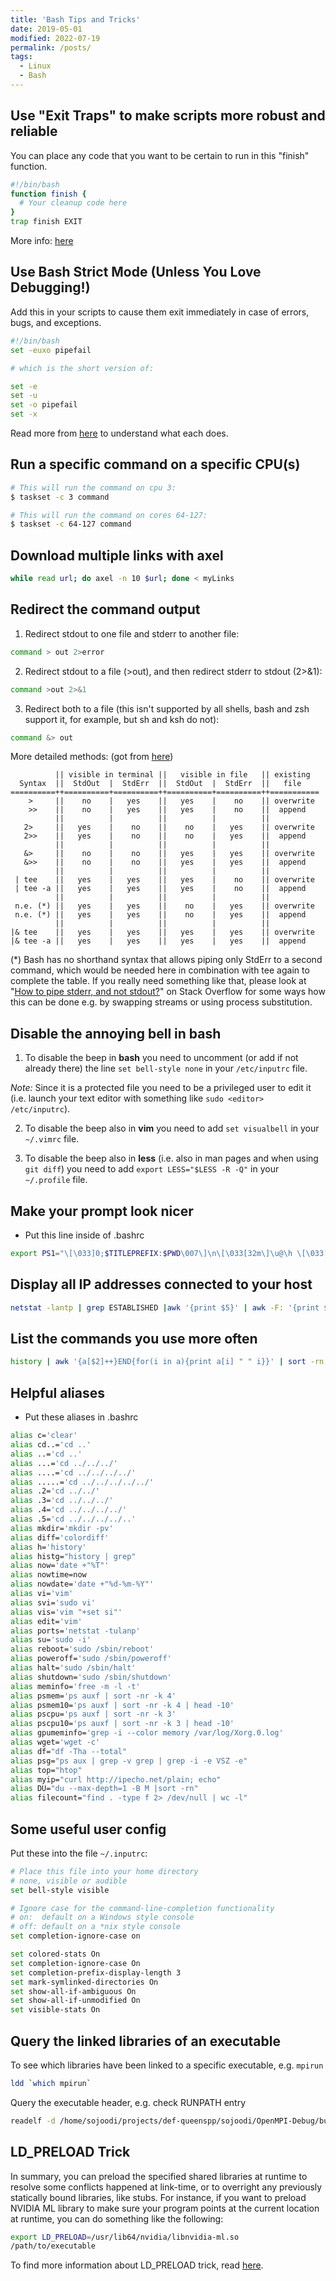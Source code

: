 ```yaml
---
title: 'Bash Tips and Tricks'
date: 2019-05-01
modified: 2022-07-19
permalink: /posts/
tags:
  - Linux
  - Bash
---
```


## Use "Exit Traps" to make scripts more robust and reliable

You can place any code that you want to be certain to run in this "finish" function.

```bash
#!/bin/bash
function finish {
  # Your cleanup code here
}
trap finish EXIT
```

More info: [here](http://redsymbol.net/articles/bash-exit-traps/)

## Use Bash Strict Mode (Unless You Love Debugging!)

Add this in your scripts to cause them exit immediately in case of errors, bugs, and exceptions.

```bash
#!/bin/bash
set -euxo pipefail

# which is the short version of:

set -e
set -u
set -o pipefail
set -x
```

Read more from [here](http://redsymbol.net/articles/unofficial-bash-strict-mode/) to understand what each does.

## Run a specific command on a specific CPU(s)

```bash
# This will run the command on cpu 3:
$ taskset -c 3 command

# This will run the command on cores 64-127:
$ taskset -c 64-127 command
```

## Download multiple links with axel

```bash
while read url; do axel -n 10 $url; done < myLinks
```

## Redirect the command output

1. Redirect stdout to one file and stderr to another file:

```bash
command > out 2>error
```

2. Redirect stdout to a file (>out), and then redirect stderr to stdout (2>&1):

```bash
command >out 2>&1
```

3. Redirect both to a file (this isn't supported by all shells, bash and zsh support it, for example, but sh and ksh do not):

```bash
command &> out
```

More detailed methods: (got from [here](https://askubuntu.com/a/731237))

              || visible in terminal ||   visible in file   || existing
      Syntax  ||  StdOut  |  StdErr  ||  StdOut  |  StdErr  ||   file   
    ==========++==========+==========++==========+==========++===========
        >     ||    no    |   yes    ||   yes    |    no    || overwrite
        >>    ||    no    |   yes    ||   yes    |    no    ||  append
              ||          |          ||          |          ||
       2>     ||   yes    |    no    ||    no    |   yes    || overwrite
       2>>    ||   yes    |    no    ||    no    |   yes    ||  append
              ||          |          ||          |          ||
       &>     ||    no    |    no    ||   yes    |   yes    || overwrite
       &>>    ||    no    |    no    ||   yes    |   yes    ||  append
              ||          |          ||          |          ||
     | tee    ||   yes    |   yes    ||   yes    |    no    || overwrite
     | tee -a ||   yes    |   yes    ||   yes    |    no    ||  append
              ||          |          ||          |          ||
     n.e. (*) ||   yes    |   yes    ||    no    |   yes    || overwrite
     n.e. (*) ||   yes    |   yes    ||    no    |   yes    ||  append
              ||          |          ||          |          ||
    |& tee    ||   yes    |   yes    ||   yes    |   yes    || overwrite
    |& tee -a ||   yes    |   yes    ||   yes    |   yes    ||  append

(*) Bash has no shorthand syntax that allows piping only StdErr to a second command, which would be needed here in combination with tee again to complete the table. If you really need something like that, please look at "[How to pipe stderr, and not stdout?](https://stackoverflow.com/questions/2342826/how-can-i-pipe-stderr-and-not-stdout)" on Stack Overflow for some ways how this can be done e.g. by swapping streams or using process substitution.

## Disable the annoying bell in bash

1. To disable the beep in __bash__ you need to uncomment (or add if not already there) the line `set bell-style none` in your `/etc/inputrc` file.

_Note:_ Since it is a protected file you need to be a privileged user to edit it (i.e. launch your text editor with something like `sudo <editor> /etc/inputrc`).

2. To disable the beep also in __vim__ you need to add `set visualbell` in your `~/.vimrc` file.

3. To disable the beep also in __less__ (i.e. also in man pages and when using `git diff`) you need to add `export LESS="$LESS -R -Q"` in your `~/.profile` file.

## Make your prompt look nicer

- Put this line inside of .bashrc

```bash
export PS1="\[\033]0;$TITLEPREFIX:$PWD\007\]\n\[\033[32m\]\u@\h \[\033[35m\]$MSYSTEM \[\033[33m\]\w\[\033[36m\]\[\033[0m\]\n$ "
```

## Display all IP addresses connected to your host

```bash
netstat -lantp | grep ESTABLISHED |awk '{print $5}' | awk -F: '{print $1}' | sort -u
```

## List the commands you use more often

```bash
history | awk '{a[$2]++}END{for(i in a){print a[i] " " i}}' | sort -rn | head
```

## Helpful aliases

- Put these aliases in .bashrc

```bash
alias c='clear'
alias cd..='cd ..'
alias ..='cd ..'
alias ...='cd ../../../'
alias ....='cd ../../../../'
alias .....='cd ../../../../../'
alias .2='cd ../../'
alias .3='cd ../../../'
alias .4='cd ../../../../'
alias .5='cd ../../../../..'
alias mkdir='mkdir -pv'
alias diff='colordiff'
alias h='history'
alias histg="history | grep"
alias now='date +"%T"'
alias nowtime=now
alias nowdate='date +"%d-%m-%Y"'
alias vi='vim'
alias svi='sudo vi'
alias vis='vim "+set si"'
alias edit='vim'
alias ports='netstat -tulanp'
alias su='sudo -i'
alias reboot='sudo /sbin/reboot'
alias poweroff='sudo /sbin/poweroff'
alias halt='sudo /sbin/halt'
alias shutdown='sudo /sbin/shutdown'
alias meminfo='free -m -l -t'
alias psmem='ps auxf | sort -nr -k 4'
alias psmem10='ps auxf | sort -nr -k 4 | head -10'
alias pscpu='ps auxf | sort -nr -k 3'
alias pscpu10='ps auxf | sort -nr -k 3 | head -10'
alias gpumeminfo='grep -i --color memory /var/log/Xorg.0.log'
alias wget='wget -c'
alias df="df -Tha --total"
alias psg="ps aux | grep -v grep | grep -i -e VSZ -e"
alias top="htop"
alias myip="curl http://ipecho.net/plain; echo"
alias DU="du --max-depth=1 -B M |sort -rn"
alias filecount="find . -type f 2> /dev/null | wc -l"
```

## Some useful user config

Put these into the file `~/.inputrc`:

```bash
# Place this file into your home directory
# none, visible or audible
set bell-style visible

# Ignore case for the command-line-completion functionality
# on:  default on a Windows style console
# off: default on a *nix style console
set completion-ignore-case on

set colored-stats On
set completion-ignore-case On
set completion-prefix-display-length 3
set mark-symlinked-directories On
set show-all-if-ambiguous On
set show-all-if-unmodified On
set visible-stats On
```

## Query the linked libraries of an executable

To see which libraries have been linked to a specific executable, e.g. `mpirun`

```bash
ldd `which mpirun`
```

Query the executable header, e.g. check RUNPATH entry

```bash
readelf -d /home/sojoodi/projects/def-queenspp/sojoodi/OpenMPI-Debug/build/bin/mpirun | grep RUNPATH
```

## LD_PRELOAD Trick

In summary, you can preload the specified shared libraries at runtime to resolve some conflicts happened at link-time, or to overright any previously statically bound libraries, like stubs. For instance, if you want to preload NVIDIA ML library to make sure your program points at the current location at runtime, you can do something like the following:

```bash
export LD_PRELOAD=/usr/lib64/nvidia/libnvidia-ml.so
/path/to/executable
```

To find more information about LD_PRELOAD trick, read [here](https://www.baeldung.com/linux/ld_preload-trick-what-is).
